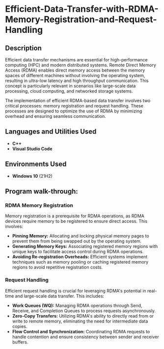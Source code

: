 <h1>Efficient-Data-Transfer-with-RDMA-Memory-Registration-and-Request-Handling</h1>



<h2>Description</h2>
Efficient data transfer mechanisms are essential for high-performance computing (HPC) and modern distributed systems. Remote Direct Memory Access (RDMA) enables direct memory access between the memory spaces of different machines without involving the operating system, resulting in ultra-low latency and high throughput communication. This concept is particularly relevant in scenarios like large-scale data processing, cloud computing, and networked storage systems.

The implementation of efficient RDMA-based data transfer involves two critical processes: memory registration and request handling. These processes are designed to optimize the use of RDMA by minimizing overhead and ensuring seamless communication.

<h2>Languages and Utilities Used</h2>

- <b>C++</b> 
- <b>Visual Studio Code</b>

<h2>Environments Used </h2>

- <b>Windows 10</b> (21H2)

<h2>Program walk-through:</h2>
 <section>
        <h3>RDMA Memory Registration</h3>
        <p>
            Memory registration is a prerequisite for RDMA operations, as RDMA devices require memory to be registered to ensure direct access. This involves:
        </p>
        <ul>
            <li>
                <strong>Pinning Memory:</strong> Allocating and locking physical memory pages to prevent them from being swapped out by the operating system.
            </li>
            <li>
                <strong>Generating Memory Keys:</strong> Associating registered memory regions with unique keys to facilitate access control during RDMA operations.
            </li>
            <li>
                <strong>Avoiding Re-registration Overheads:</strong> Efficient systems implement techniques such as memory pooling or caching registered memory regions to avoid repetitive registration costs.
            </li>
        </ul>
    </section>
    <section>
        <h3>Request Handling</h3>
        <p>
            Efficient request handling is crucial for leveraging RDMA's potential in real-time and large-scale data transfer. This includes:
        </p>
        <ul>
            <li>
                <strong>Work Queues (WQ):</strong> Managing RDMA operations through Send, Receive, and Completion Queues to process requests asynchronously.
            </li>
            <li>
                <strong>Zero-Copy Transfers:</strong> Utilizing RDMA's ability to directly read from or write to remote memory, eliminating the need for intermediate data copies.
            </li>
            <li>
                <strong>Flow Control and Synchronization:</strong> Coordinating RDMA requests to handle contention and ensure consistency between sender and receiver buffers.
            </li>
        </ul>
    </section>

